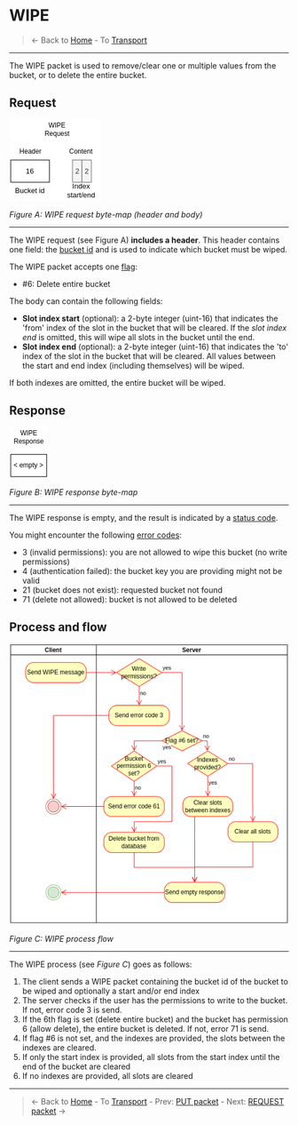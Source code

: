 # WIPE
> &larr; Back to [Home](../index.md) - To [Transport](./index.md)

---
The WIPE packet is used to remove/clear one or multiple values from the bucket, or to delete the entire bucket.

## Request

![Wipe request bytemap](../img/transport-wipe-req.drawio.png)

_Figure A: WIPE request byte-map (header and body)_

---
The WIPE request (see Figure A) **includes a header**. This header contains one field: the [bucket id](./create.md#bucket-id) and is used to indicate which bucket must be wiped.

The WIPE packet accepts one [flag](./index.md#request-flags):
- #6: Delete entire bucket

The body can contain the following fields:
- **Slot index start** (optional): a 2-byte integer (uint-16) that indicates the 'from' index of the slot in the bucket that will be cleared. If the _slot index end_ is omitted, this will wipe all slots in the bucket until the end.
- **Slot index end** (optional): a 2-byte integer (uint-16) that indicates the 'to' index of the slot in the bucket that will be cleared. All values between the start and end index (including themselves) will be wiped.

If both indexes are omitted, the entire bucket will be wiped.

## Response

![PUT response bytemap](../img/transport-wipe-res.drawio.png)

_Figure B: WIPE response byte-map_

---
The WIPE response is empty, and the result is indicated by a [status code](./index.md#response-codes).

You might encounter the following [error codes](./error.md#error-codes):
- 3 (invalid permissions): you are not allowed to wipe this bucket (no write permissions)
- 4 (authentication failed): the bucket key you are providing might not be valid
- 21 (bucket does not exist): requested bucket not found
- 71 (delete not allowed): bucket is not allowed to be deleted

## Process and flow

![Wipe process](../img/transport-wipe.drawio.png)

_Figure C: WIPE process flow_

---
The WIPE process (see _Figure C_) goes as follows:

1. The client sends a WIPE packet containing the bucket id of the bucket to be wiped and optionally a start and/or end index
2. The server checks if the user has the permissions to write to the bucket. If not, error code 3 is send.
3. If the 6th flag is set (delete entire bucket) and the bucket has permission 6 (allow delete), the entire bucket is deleted. If not, error 71 is send.
4. If flag #6 is not set, and the indexes are provided, the slots between the indexes are cleared.
5. If only the start index is provided, all slots from the start index until the end of the bucket are cleared
6. If no indexes are provided, all slots are cleared


---
> &larr; Back to [Home](../index.md) - To [Transport](./index.md) - Prev: [PUT packet](./put.md) - Next: [REQUEST packet](./request.md) &rarr;